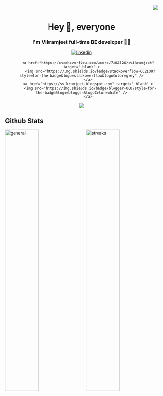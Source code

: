 
<div  align="right">
<img  src="https://komarev.com/ghpvc/?username=svikramjeet&color=lightgrey"/>
</div>
  

<h1  align="center">Hey 👋, everyone</h1>

<h3  align="center">I'm Vikramjeet full-time BE developer 👨‍💻 </h3>

<div  align="center"  width="100%"  >
          <a href="https://www.linkedin.com/in/svikramjeet" target="_blank">
            <img src=https://img.shields.io/badge/LinkedIn-0077B5?style=for-the-badge&logo=linkedin&logoColor=white alt=linkedin style="margin-bottom: 5px;" />             </a>
           
          <a href="https://stackoverflow.com/users/7302526/svikramjeet" target="_blank" >
            <img src="https://img.shields.io/badge/stackoverflow-CC2100?style=for-the-badge&logo=stackoverflow&logoColor=grey" />
          </a>
          <a href="https://svikramjeet.blogspot.com" target="_blank" >
            <img src="https://img.shields.io/badge/blogger-000?style=for-the-badge&logo=blogger&logoColor=white" />
          </a>
  <a href="https://www.twitter.com/svikramjeet" target="_blank" class="twitter">
            <img src="https://img.shields.io/badge/twitter-2CA5E0?style=for-the-badge&logo=twitter&logoColor=white"/>
          </a>  
      </div>

</div>

  

<h2  align="left">Github Stats</h2>
  
<img  align="left"  width="47%"  src="https://github-readme-stats.vercel.app/api?username=svikramjeet&show_icons=true&count_private=true"  alt="general"  />
<img  align="right"  width="47%"  src="https://github-readme-streak-stats.herokuapp.com/?user=svikramjeet&cache=false"  alt="streaks"/>
  
